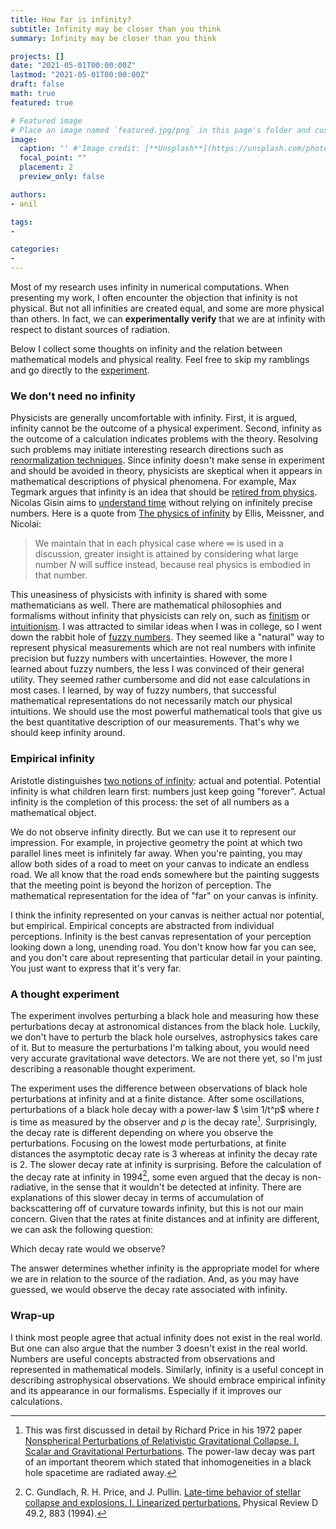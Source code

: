 ```yaml
---
title: How far is infinity?
subtitle: Infinity may be closer than you think
summary: Infinity may be closer than you think

projects: []
date: "2021-05-01T00:00:00Z"
lastmod: "2021-05-01T00:00:00Z"
draft: false
math: true
featured: true

# Featured image
# Place an image named `featured.jpg/png` in this page's folder and customize its options here.
image:
  caption: '' #'Image credit: [**Unsplash**](https://unsplash.com/photos/CpkOjOcXdUY)'
  focal_point: ""
  placement: 2
  preview_only: false

authors:
- anil

tags:
- 

categories:
- 
---
```

Most of my research uses infinity in numerical computations. When presenting my work, I often encounter the objection that infinity is not physical. But not all infinities are created equal, and some are more physical than others. In fact, we can **experimentally verify** that we are at infinity with respect to distant sources of radiation.

Below I collect some thoughts on infinity and the relation between mathematical models and physical reality. Feel free to skip my ramblings and go directly to the [experiment](#a-thought-experiment).

### We don't need no infinity

Physicists are generally uncomfortable with infinity. First, it is argued, infinity cannot be the outcome of a physical experiment. Second, infinity as the outcome of a calculation indicates problems with the theory. Resolving such problems may initiate interesting research directions such as [renormalization techniques](https://en.wikipedia.org/wiki/Renormalization). Since infinity doesn't make sense in experiment and should be avoided in theory, physicists are skeptical when it appears in mathematical descriptions of physical phenomena. For example, Max Tegmark argues that infinity is an idea that should be [retired from physics](https://www.edge.org/response-detail/25344). Nicolas Gisin aims to [understand time](https://www.quantamagazine.org/does-time-really-flow-new-clues-come-from-a-century-old-approach-to-math-20200407/) without relying on infinitely precise numbers. Here is a quote from [The physics of infinity](https://www.nature.com/articles/s41567-018-0238-1) by Ellis, Meissner, and Nicolai:
>We maintain that in each physical case where $\infty$ is used in a discussion, greater insight is attained by considering what large number $N$ will suffice instead, because real physics is embodied in that number.


This uneasiness of physicists with infinity is shared with some mathematicians as well. There are mathematical philosophies and formalisms without infinity that physicists can rely on, such as [finitism](https://en.wikipedia.org/wiki/Finitism) or [intuitionism](https://en.wikipedia.org/wiki/Intuitionism). I was attracted to similar ideas when I was in college, so I went down the rabbit hole of [fuzzy numbers](https://en.wikipedia.org/wiki/Fuzzy_number). They seemed like a "natural" way to represent physical measurements which are not real numbers with infinite precision but fuzzy numbers with uncertainties. However, the more I learned about fuzzy numbers, the less I was convinced of their general utility. They seemed rather cumbersome and did not ease calculations in most cases. I learned, by way of fuzzy numbers, that successful mathematical representations do not necessarily match our physical intuitions. We should use the most powerful mathematical tools that give us the best quantitative description of our measurements. That's why we should keep infinity around. 

### Empirical infinity
Aristotle distinguishes [two notions of infinity](https://en.wikipedia.org/wiki/Actual_infinity): actual and potential. Potential infinity is what children learn first: numbers just keep going "forever". Actual infinity is the completion of this process: the set of all numbers as a mathematical object.

We do not observe infinity directly. But we can use it to represent our impression. For example, in projective geometry the point at which two parallel lines meet is infinitely far away. When you're painting, you may allow both sides of a road to meet on your canvas to indicate an endless road. We all know that the road ends somewhere but the painting suggests that the meeting point is beyond the horizon of perception. The mathematical representation for the idea of "far" on your canvas is infinity. 

I think the infinity represented on your canvas is neither actual nor potential, but empirical. Empirical concepts are abstracted from individual perceptions. Infinity is the best canvas representation of your perception looking down a long, unending road. You don't know how far you can see, and you don't care about representing that particular detail in your painting. You just want to express that it's very far. 

### A thought experiment

The experiment involves perturbing a black hole and measuring how these perturbations decay at astronomical distances from the black hole. Luckily, we don't have to perturb the black hole ourselves, astrophysics takes care of it. But to measure the perturbations I'm talking about, you would need very accurate gravitational wave detectors. We are not there yet, so I'm just describing a reasonable thought experiment.

The experiment uses the difference between observations of black hole perturbations at infinity and at a finite distance. After some oscillations, perturbations of a black hole decay with a power-law $ \sim 1/t^p$ where $t$ is time as measured by the observer and $p$ is the decay rate[^1]. Surprisingly, the decay rate is different depending on where you observe the perturbations. Focusing on the lowest mode perturbations, at finite distances the asymptotic decay rate is 3 whereas at infinity the decay rate is 2. The slower decay rate at infinity is surprising. Before the calculation of the decay rate at infinity in 1994[^2], some even argued that the decay is non-radiative, in the sense that it wouldn't be detected at infinity. There are explanations of this slower decay in terms of accumulation of backscattering off of curvature towards infinity, but this is not our main concern. Given that the rates at finite distances and at infinity are different, we can ask the following question:

Which decay rate would we observe?

The answer determines whether infinity is the appropriate model for where we are in relation to the source of the radiation. And, as you may have guessed, we would observe the decay rate associated with infinity. 


### Wrap-up


I think most people agree that actual infinity does not exist in the real world. But one can also argue that the number 3 doesn't exist in the real world. Numbers are useful concepts abstracted from observations and represented in mathematical models. Similarly, infinity is a useful concept in describing astrophysical observations. We should embrace empirical infinity and its appearance in our formalisms. Especially if it improves our calculations.





[^1]: This was first discussed in detail by Richard Price in his 1972 paper [Nonspherical Perturbations of Relativistic Gravitational Collapse. I. Scalar and Gravitational Perturbations](https://journals.aps.org/prd/abstract/10.1103/PhysRevD.5.2419). The power-law decay was part of an important theorem which stated that inhomogeneities in a black hole spacetime are radiated away. 
[^2]: C. Gundlach, R. H. Price, and J. Pullin. [Late-time behavior of stellar collapse and explosions. I. Linearized perturbations.](https://journals.aps.org/prd/abstract/10.1103/PhysRevD.49.883) Physical Review D 49.2, 883 (1994).
[^3]: G. F. R. Ellis, K. A. Meissner, and H. Nicolai. . Nature Physics 14, 770–772 (2018). 
